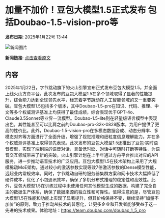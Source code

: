 # 加量不加价！豆包大模型1.5正式发布 包括Doubao-1.5-vision-pro等

**发布日期**: 2025年1月22号 13:44

![新闻图片](https://upload.chinaz.com/2025/0122/6387315015740868096544191.png)

**新闻链接**: [点击查看原文](https://www.aibase.com/zh/news/14929)

## 内容

2025年1月22日，字节跳动旗下的火山引擎宣布正式发布豆包大模型1.5，并全面上线火山方舟平台。此次发布的豆包大模型1.5在多个领域取得了显著的性能提升，综合能力达到全球领先水平，标志着字节跳动在人工智能领域的又一重要突破。豆包大模型1.5包括多个版本，其中Doubao-1.5-pro在知识、代码、推理、中文等多个权威测评基准上均获得了最佳成绩，综合表现优于GPT-4o、Claude3.5Sonnet等业界一流模型。Doubao-1.5-lite则在轻量级语言模型中表现出色，其性能甚至可以比肩之前的Doubao-pro-32k-0828版本，为用户提供了更高的性价比。此外，Doubao-1.5-vision-pro在多模态数据合成、动态分辨率、多模态对齐等方面进行了全面升级，增强了视觉推理和细粒度信息理解能力，并在多个权威测评基准上取得领先表现。此次发布的豆包大模型1.5还推出了豆包·实时语音模型，实现了端到端的语音对话，具备低时延、对话中可随时打断等特性，为语音交互领域带来了新的突破。火山引擎计划在上半年通过方舟平台推出对应的API服务，进一步推动语音技术的广泛应用。豆包大模型1.5在技术架构上采用了大规模稀疏MoE架构，通过较小的激活参数实现等效7倍激活参数的Dense模型性能，远超业内常规效率。同时，字节跳动自研的服务器集群方案和网卡技术大幅降低了硬件成本，优化了小包通讯效率，确保了多机分布式推理的稳定性和高效性。此外，豆包大模型1.5在训练过程中未使用任何其他模型生成的数据，构建了完全自主的数据生产体系，确保了数据来源的独立性和可靠性。值得注意的是，尽管豆包大模型1.5在性能和功能上实现了显著提升，但其价格保持不变，继续坚持“加量不加价”的原则，致力于推动AI技术的普惠化，让更多企业和开发者能够受益于这一先进的技术成果。体验地址：https://team.doubao.com/doubao_1_5_pro
